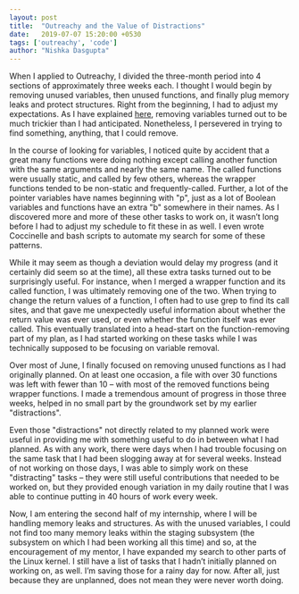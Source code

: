```yaml
---
layout: post
title:  "Outreachy and the Value of Distractions"
date:   2019-07-07 15:20:00 +0530
tags: ['outreachy', 'code']
author: "Nishka Dasgupta"
---
```


When I applied to Outreachy, I divided the three-month period into 4 sections of approximately three weeks each. I thought I would begin by removing unused variables, then unused 
functions, and finally plug memory leaks and protect structures. Right from the beginning, I had to adjust my expectations. As I have explained 
[here](https://nishkadg.github.io/2019/06/07/struggle.html), removing variables turned out to be much trickier than I had anticipated. Nonetheless, I persevered in trying to find 
something, anything, that I could remove.

In the course of looking for variables, I noticed quite by accident that a great many functions were doing nothing except calling another function with the same arguments and nearly 
the same name. The called functions were usually static, and called by few others, whereas the wrapper functions tended to be non-static and frequently-called. Further, a lot of the 
pointer variables have names beginning with "p", just as a lot of Boolean variables and functions have an extra "b" somewhere in their names. As I discovered more and more of these other 
tasks to work on, it wasn’t long before I had to adjust my schedule to fit these in as well. I even wrote Coccinelle and bash scripts to automate my search for some of these patterns.

While it may seem as though a deviation would delay my progress (and it certainly did seem so at the time), all these extra tasks turned out to be surprisingly useful. For instance, 
when I merged a wrapper function and its called function, I was ultimately removing one of the two. When trying to change the return values of a function, I often had to use grep to 
find its call sites, and that gave me unexpectedly useful information about whether the return value was ever used, or even whether the function itself was ever called. This eventually
 translated into a head-start on the function-removing part of my plan, as I had started working on these tasks while I was technically supposed to be focusing on variable removal.

Over most of June, I finally focused on removing unused functions as I had originally planned. On at least one occasion, a file with over 30 functions was left with fewer than 10 – 
with most of the removed functions being wrapper functions. I made a tremendous amount of progress in those three weeks, helped in no small part by the groundwork set by my earlier 
"distractions". 

Even those "distractions" not directly related to my planned work were useful in providing me with something useful to do in between what I had planned. As with any work, there were 
days when I had trouble focusing on the same task that I had been slogging away at for several weeks. Instead of not working on those days, I was able to simply work on these 
"distracting" tasks – they were still useful contributions that needed to be worked on, but they provided enough variation in my daily routine that I was able to continue putting in 
40 hours of work every week.

Now, I am entering the second half of my internship, where I will be handling memory leaks and structures. As with the unused variables, I could not find too many memory leaks within 
the staging subsystem (the subsystem on which I had been working all this time) and so, at the encouragement of my mentor, I have expanded my search to other parts of the Linux kernel.
 I still have a list of tasks that I hadn’t initially planned on working on, as well. I’m saving those for a rainy day for now. After all, just because they are unplanned, does not mean
 they were never worth doing.
